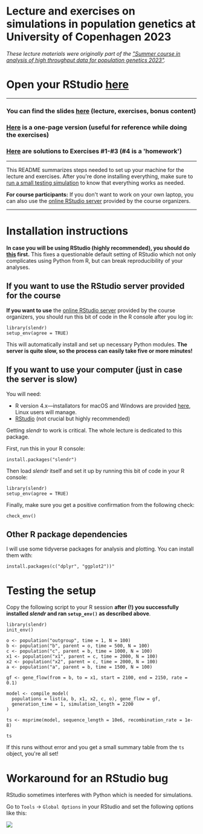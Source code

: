 # Lecture and exercises on simulations in population genetics at University of Copenhagen 2023

*These lecture materials were originally part of the ["Summer course in analysis of high throughput data for population genetics 2023"](http://popgen.dk/popgen23/).*

# Open your RStudio [here](http://emily.popgen.dk:3838)
------------------------------------------------------------------------

### You can find the slides [here](https://bodkan.quarto.pub/ku-popgen2023/) (lecture, exercises, bonus content)

### [Here](https://bodkan.quarto.pub/ku-popgen2023-onepage/) is a one-page version (useful for reference while doing the exercises)

### [Here](https://github.com/bodkan/ku-popgen2023/tree/main/solutions) are solutions to Exercises #1-#3 (#4 is a 'homework')

------------------------------------------------------------------------

This README summarizes steps needed to set up your machine for the lecture and exercises. After you're done installing everything, make sure to [run a small testing simulation](#testing-the-setup) to know that everything works as needed.

**For course participants:** If you don't want to work on your own laptop, you can also use the [online RStudio server](http://emily.popgen.dk:3838/) provided by the course organizers.

------------------------------------------------------------------------

# Installation instructions

**In case you will be using RStudio (highly recommended), you should do [this](#workaround-for-an-rstudio-bug) first.** This fixes a questionable default setting of RStudio which not only complicates using Python from R, but can break reproducibility of your analyses.

## If you want to use the RStudio server provided for the course

**If you want to use** the [online RStudio server](http://emily.popgen.dk:3838/) provided by the course organizers, you should run this bit of code in the R console after you log in:

```
library(slendr)
setup_env(agree = TRUE)
```

This will automatically install and set up necessary Python modules. **The server is quite slow, so the process can easily take five or more minutes!**

## If you want to use your computer (just in case the server is slow)

You will need:

-   R version 4.x&mdash;installators for macOS and Windows are provided [here](https://cloud.r-project.org), Linux users will manage.
-   [RStudio](https://www.rstudio.com/products/rstudio/download/) (not crucial but highly recommended)

Getting *slendr* to work is critical. The whole lecture is dedicated to this package.

First, run this in your R console:

```         
install.packages("slendr")
```

Then load *slendr* itself and set it up by running this bit of code in your R console:

```         
library(slendr)
setup_env(agree = TRUE)
```

Finally, make sure you get a positive confirmation from the following check:

```         
check_env()
```

## Other R package dependencies

I will use some tidyverse packages for analysis and plotting. You can install them with:

```         
install.packages(c("dplyr", "ggplot2"))"
```

# Testing the setup

Copy the following script to your R session **after (!) you successfully installed _slendr_ and ran `setup_env()` as described above**.

```         
library(slendr)
init_env()

o <- population("outgroup", time = 1, N = 100)
b <- population("b", parent = o, time = 500, N = 100)
c <- population("c", parent = b, time = 1000, N = 100)
x1 <- population("x1", parent = c, time = 2000, N = 100)
x2 <- population("x2", parent = c, time = 2000, N = 100)
a <- population("a", parent = b, time = 1500, N = 100)

gf <- gene_flow(from = b, to = x1, start = 2100, end = 2150, rate = 0.1)

model <- compile_model(
  populations = list(a, b, x1, x2, c, o), gene_flow = gf,
  generation_time = 1, simulation_length = 2200
)

ts <- msprime(model, sequence_length = 10e6, recombination_rate = 1e-8)

ts
```

If this runs without error and you get a small summary table from the `ts` object, you're all set!

# Workaround for an RStudio bug

RStudio sometimes interferes with Python which is needed for simulations.

Go to `Tools` → `Global Options` in your RStudio and set the following options like this:

![](images/rstudio_setting.png)

